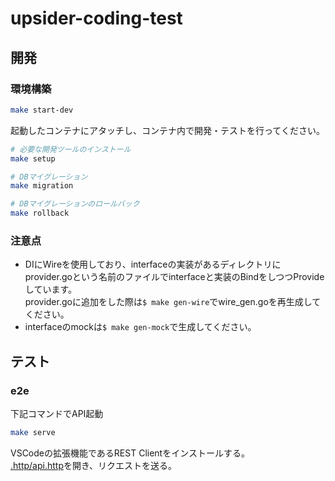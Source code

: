 # upsider-coding-test

## 開発

### 環境構築

```bash
make start-dev
```

起動したコンテナにアタッチし、コンテナ内で開発・テストを行ってください。  

```bash
# 必要な開発ツールのインストール
make setup

# DBマイグレーション
make migration

# DBマイグレーションのロールバック
make rollback
```

### 注意点

- DIにWireを使用しており、interfaceの実装があるディレクトリにprovider.goという名前のファイルでinterfaceと実装のBindをしつつProvideしています。  
provider.goに追加をした際は`$ make gen-wire`でwire_gen.goを再生成してください。
- interfaceのmockは`$ make gen-mock`で生成してください。

## テスト

### e2e

下記コマンドでAPI起動

```bash
make serve
```

VSCodeの拡張機能であるREST Clientをインストールする。  
[.http/api.http](.http/api.http)を開き、リクエストを送る。
